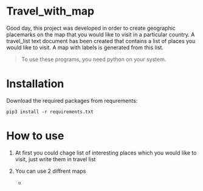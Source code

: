 # Travel_with_map
Good day, this project was developed in order to create geographic placemarks on the map that you would like to visit in a particular country. A travel_list text document has been created that contains a list of places you would like to visit. A map with labels is generated from this list.
>To use these programs, you need python on your system. 
# Installation
Download the required packages from requrements:

```console
pip3 install -r requirements.txt
```
# How to use 

1. At first you could chage list of interesting places which you would like to visit, just write them in travel list
2. You can use 2 diffrent maps
 
      * 
